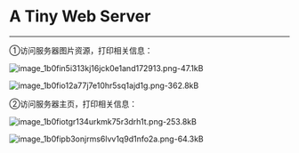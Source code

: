# A Tiny Web Server


---

①访问服务器图片资源，打印相关信息：

![image_1b0fin5i313kj16jck0e1and172913.png-47.1kB][1]

![image_1b0fio12a77j7e10hr5sq1ajd1g.png-362.8kB][2]
  


②访问服务器主页，打印相关信息：

![image_1b0fiotgr134urkmk75r3drh1t.png-253.8kB][3]

![image_1b0fipb3onjrms6lvv1q9d1nfo2a.png-64.3kB][4]


  [1]: http://static.zybuluo.com/JuntongCHEN/idboj6h05u5ikx4om47dgfau/image_1b0fin5i313kj16jck0e1and172913.png
  [2]: http://static.zybuluo.com/JuntongCHEN/rgp1xhz08rzr6a302xeof7k8/image_1b0fio12a77j7e10hr5sq1ajd1g.png
  [3]: http://static.zybuluo.com/JuntongCHEN/w6vcuw5q173bcuh3vjevo058/image_1b0fiotgr134urkmk75r3drh1t.png
  [4]: http://static.zybuluo.com/JuntongCHEN/w1ci7oy3epl44kgvp1h48vad/image_1b0fipb3onjrms6lvv1q9d1nfo2a.png
